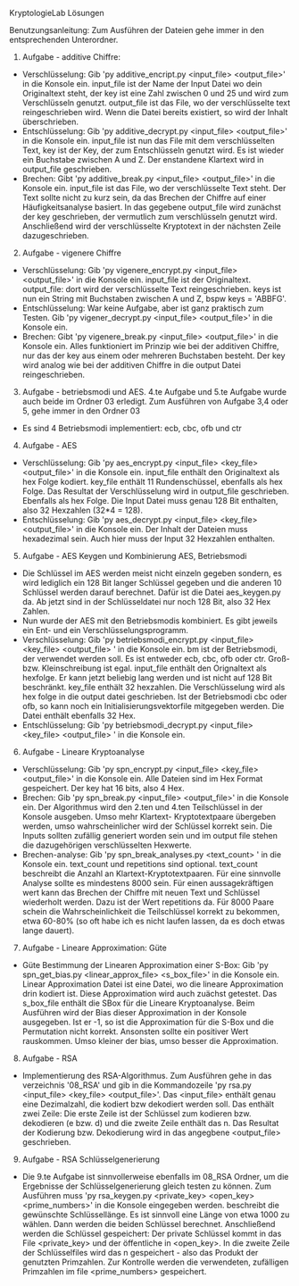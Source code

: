 KryptologieLab Lösungen

Benutzungsanleitung:
Zum Ausführen der Dateien gehe immer in den entsprechenden Unterordner.

1. Aufgabe - additive Chiffre:
- Verschlüsselung: Gib 'py additive_encript.py <input_file> <key> <output_file>' in die Konsole ein. input_file ist der Name der Input Datei wo dein Originaltext steht, der key ist eine Zahl zwischen 0 und 25 und wird zum Verschlüsseln genutzt. output_file ist das File, wo der verschlüsselte text reingeschrieben wird. Wenn die Datei bereits existiert, so wird der Inhalt überschrieben.
- Entschlüsselung: Gib 'py additive_decrypt.py <input_file> <key> <output_file>' in die Konsole ein. input_file ist nun das File mit dem verschlüsselten Text, key ist der Key, der zum Entschlüsseln genutzt wird. Es ist wieder ein Buchstabe zwischen A und Z. Der enstandene Klartext wird in output_file geschrieben.
- Brechen: Gibt 'py additive_break.py <input_file> <output_file>' in die Konsole ein. input_file ist das File, wo der verschlüsselte Text steht. Der Text sollte nicht zu kurz sein, da das Brechen der Chiffre auf einer Häufigkeitsanalyse basiert. In das gegebene output_file wird zunächst der key geschrieben, der vermutlich zum verschlüsseln genutzt wird. Anschließend wird der verschlüsselte Kryptotext in der nächsten Zeile dazugeschrieben.

2. Aufgabe - vigenere Chiffre
- Verschlüsselung: Gib 'py vigenere_encrypt.py <input_file> <keys> <output_file>' in die Konsole ein. input_file ist der Originaltext. output_file: dort wird der verschlüsselte Text reingeschrieben. keys ist nun ein String mit Buchstaben zwischen A und Z, bspw keys = 'ABBFG'.
- Entschlüsselung: War keine Aufgabe, aber ist ganz praktisch zum Testen. Gib 'py vigener_decrypt.py <input_file> <keys> <output_file>' in die Konsole ein. 
- Brechen: Gibt 'py vigenere_break.py <input_file> <output_file>' in die Konsole ein. Alles funktioniert im Prinzip wie bei der additiven Chiffre, nur das der key aus einem oder mehreren Buchstaben besteht. Der key wird analog wie bei der additiven Chiffre in die output Datei reingeschrieben.

3. Aufgabe - betriebsmodi und AES. 4.te Aufgabe und 5.te Aufgabe wurde auch beide im Ordner 03 erledigt. Zum Ausführen von Aufgabe 3,4 oder 5, gehe immer in den Ordner 03
- Es sind 4 Betriebsmodi implementiert: ecb, cbc, ofb und ctr

4. Aufgabe - AES
- Verschlüsselung: Gib 'py aes_encrypt.py <input_file> <key_file> <output_file>' in die Konsole ein. input_file enthält den Originaltext als hex Folge kodiert. key_file enthält 11 Rundenschüssel, ebenfalls als hex Folge. Das Resultat der Verschlüsselung wird in output_file geschrieben. Ebenfalls als hex Folge. Die Input Datei muss genau 128 Bit enthalten, also 32 Hexzahlen (32*4 = 128).
- Entschlüsselung: Gib 'py aes_decrypt.py <input_file> <key_file> <output_file>' in die Konsole ein. Der Inhalt der Dateien muss hexadezimal sein. Auch hier muss der Input 32 Hexzahlen enthalten.

5. Aufgabe - AES Keygen und Kombinierung AES, Betriebsmodi
- Die Schlüssel im AES werden meist nicht einzeln gegeben sondern, es wird lediglich ein 128 Bit langer Schlüssel gegeben und die anderen 10 Schlüssel werden darauf berechnet. Dafür ist die Datei aes_keygen.py da. Ab jetzt sind in der Schlüsseldatei nur noch 128 Bit, also 32 Hex Zahlen.
- Nun wurde der AES mit den Betriebsmodis kombiniert. Es gibt jeweils ein Ent- und ein Verschlüsselungsprogramm. 
- Verschlüsselung: Gib 'py betriebsmodi_encrypt.py <bm> <input_file> <key_file> <output_file> <iv>' in die Konsole ein. bm ist der Betriebsmodi, der verwendet werden soll. Es ist entweder ecb, cbc, ofb oder ctr. Groß- bzw. Kleinschreibung ist egal. input_file enthält den Orignaltext als hexfolge. Er kann jetzt beliebig lang werden und ist nicht auf 128 Bit beschränkt. key_file enthält 32 hexzahlen. Die Verschlüsselung wird als hex folge in die output datei geschrieben. Ist der Betriebsmodi cbc oder ofb, so kann noch ein Initialisierungsvektorfile mitgegeben werden. Die Datei enthält ebenfalls 32 Hex.
- Entschlüsselung: Gib 'py betriebsmodi_decrypt.py <bm> <input_file> <key_file> <output_file> <iv>' in die Konsole ein.

6. Aufgabe - Lineare Kryptoanalyse
- Verschlüsselung: Gib 'py spn_encrypt.py <input_file> <key_file> <output_file>' in die Konsole ein. Alle Dateien sind im Hex Format gespeichert. Der key hat 16 bits, also 4 Hex. 
- Brechen: Gib 'py spn_break.py <input_file> <output_file>' in die Konsole ein. Der Algorithmus wird den 2.ten und 4.ten Teilschlüssel in der Konsole ausgeben. Umso mehr Klartext- Kryptotextpaare übergeben werden, umso wahrscheinlicher wird der Schlüssel korrekt sein. Die Inputs sollten zufällig generiert worden sein und im output file stehen die dazugehörigen verschlüsselten Hexwerte.
- Brechen-analyse: Gib 'py spn_break_analyses.py <text_count> <repetitions>' in die Konsole ein. text_count und repetitions sind optional. text_count beschreibt die Anzahl an Klartext-Kryptotextpaaren. Für eine sinnvolle Analyse sollte es mindestens 8000 sein. Für einen aussagekräftigen wert kann das Brechen der Chiffre mit neuen Text und Schlüssel wiederholt werden. Dazu ist der Wert repetitions da. Für 8000 Paare schein die Wahrscheinlichkeit die Teilschlüssel korrekt zu bekommen, etwa 60-80% (so oft habe ich es nicht laufen lassen, da es doch etwas lange dauert).

7. Aufgabe - Lineare Approximation: Güte
- Güte Bestimmung der Linearen Approximation einer S-Box: Gib 'py spn_get_bias.py <linear_approx_file> <s_box_file>' in die Konsole ein. Linear Approximation Datei ist eine Datei, wo die lineare Approximation drin kodiert ist. Diese Approximation wird auch zuächst getestet. Das s_box_file enthält die SBox für die Lineare Kryptoanalyse. Beim Ausführen wird der Bias dieser Approximation in der Konsole ausgegeben. Ist er -1, so ist die Approximation für die S-Box und die Permutation nicht korrekt. Ansonsten sollte ein positiver Wert rauskommen. Umso kleiner der bias, umso besser die Approximation.

8. Aufgabe - RSA 
- Implementierung des RSA-Algorithmus. Zum Ausführen gehe in das verzeichnis '08_RSA' und gib in die Kommandozeile 'py rsa.py <input_file> <key_file> <output_file>'. Das <input_file> enthält genau eine Dezimalzahl, die kodiert bzw dekodiert werden soll. Das <keyfile> enthält zwei Zeile: Die erste Zeile ist der Schlüssel zum kodieren bzw. dekodieren (e bzw. d) und die zweite Zeile enthält das n. Das Resultat der Kodierung bzw. Dekodierung wird in das angegbene <output_file> geschrieben.

9. Aufgabe - RSA Schlüsselgenerierung
- Die 9.te Aufgabe ist sinnvollerweise ebenfalls im 08_RSA Ordner, um die Ergebnisse der Schlüsselgenerierung gleich testen zu können. Zum Ausführen muss 'py rsa_keygen.py <length> <private_key> <open_key> <prime_numbers>' in die Konsole eingegeben werden. <lenght> beschreibt die gewünschte Schlüssellänge. Es ist sinnvoll eine Länge von etwa 1000 zu wählen. Dann werden die beiden Schlüssel berechnet. Anschließend werden die Schlüssel gespeichert: Der private Schlüssel kommt in das File <private_key> und der öffentliche in <open_key>. In die zweite Zeile der Schlüsselfiles wird das n gespeichert - also das Produkt der genutzten Primzahlen. Zur Kontrolle werden die verwendeten, zufälligen Primzahlen im file <prime_numbers> gespeichert.
